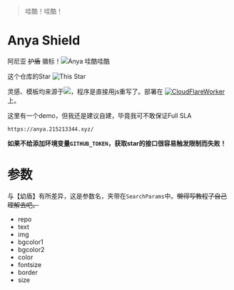 > 哇酷！哇酷！
# Anya Shield

阿尼亚 ~~护盾~~ 徽标！![Anya 哇酷哇酷](https://anya.215213344.xyz/?text=%E5%93%87%E9%85%B7%E5%93%87%E9%85%B7&img=https://i.imgur.com/MIbS0oV.jpg)

这个仓库的Star ![This Star](https://anya.215213344.xyz/?repo=ChenYFan/AnyaShield)

灵感、模板均来源于[![](https://unv-shield.librian.net/api/unv_shield?txt=幼盾)](https://github.com/RimoChan/unv-shield)，程序是直接用js重写了。部署在 [![CloudFlareWorker](https://anya.215213344.xyz/?bgcolor1=f7a433&bgcolor2=ffdaad&color=fff&text=CloudFlareWorker&img=https://workers.cloudflare.com/resources/logo/logo.svg)](https://workers.cloudflare.com/) 上。

这里有一个demo，但我还是建议自建，毕竟我可不敢保证Full SLA

```url
https://anya.215213344.xyz/
```

**如果不给添加环境变量`GITHUB_TOKEN`，获取star的接口很容易触发限制而失败！**

# 参数

与【幼盾】有所差异，这是参数名，夹带在`SearchParams`中。~~懒得写教程了自己理解去吧。~~

- repo
- text
- img
- bgcolor1
- bgcolor2
- color
- fontsize
- border
- size
